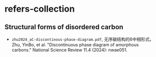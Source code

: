 # refers-collection
## Structural forms of disordered carbon
- `zhu2024_aC-discontinous-phase-diagram.pdf`, 无序碳结构的6中相形式。Zhu, YinBo, et al. "Discontinuous phase diagram of amorphous carbons." National Science Review 11.4 (2024): nwae051.

